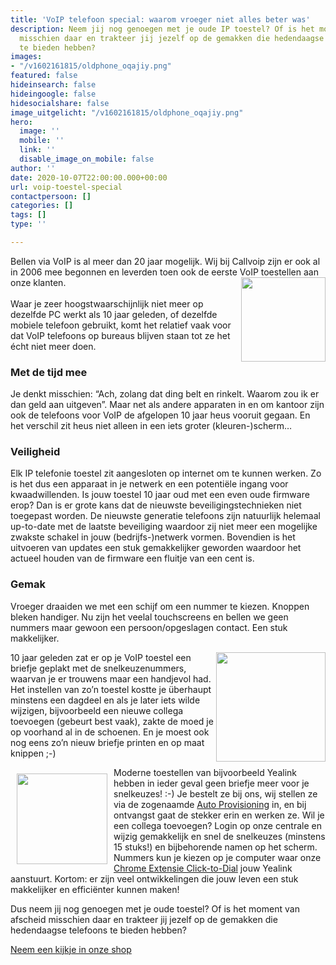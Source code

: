 ```yaml
---
title: 'VoIP telefoon special: waarom vroeger niet alles beter was'
description: Neem jij nog genoegen met je oude IP toestel? Of is het moment van afscheid
  misschien daar en trakteer jij jezelf op de gemakken die hedendaagse VoIP telefoons
  te bieden hebben?
images:
- "/v1602161815/oldphone_oqajiy.png"
featured: false
hideinsearch: false
hideingoogle: false
hidesocialshare: false
image_uitgelicht: "/v1602161815/oldphone_oqajiy.png"
hero:
  image: ''
  mobile: ''
  link: ''
  disable_image_on_mobile: false
author: ''
date: 2020-10-07T22:00:00.000+00:00
url: voip-toestel-special
contactpersoon: []
categories: []
tags: []
type: ''

---
```

Bellen via VoIP is al meer dan 20 jaar mogelijk. Wij bij Callvoip zijn er ook al in 2006 mee begonnen en leverden toen ook de eerste VoIP toestellen aan onze klanten. 
<img src="https://res.cloudinary.com/callvoip/image/upload/v1602160012/oldpc_iiv709.png" style="float:right" width="135px" height="135px">
<br><br>Waar je zeer hoogstwaarschijnlijk niet meer op dezelfde PC werkt als 10 jaar geleden, of dezelfde mobiele telefoon gebruikt, komt het relatief vaak voor dat VoIP telefoons op bureaus blijven staan tot ze het écht niet meer doen.

<h3>Met de tijd mee</h3>

Je denkt misschien: “Ach, zolang dat ding belt en rinkelt. Waarom zou ik er dan geld aan uitgeven”. Maar net als andere apparaten in en om kantoor zijn ook de telefoons voor VoIP de afgelopen 10 jaar heus vooruit gegaan. En het verschil zit heus niet alleen in een iets groter (kleuren-)scherm…

<h3>Veiligheid</h3>

Elk IP telefonie toestel zit aangesloten op internet om te kunnen werken. Zo is het dus een apparaat in je netwerk en een potentiële ingang voor kwaadwillenden. Is jouw toestel 10 jaar oud met een even oude firmware erop? Dan is er grote kans dat de nieuwste beveiligingstechnieken niet toegepast worden. De nieuwste generatie telefoons zijn natuurlijk helemaal up-to-date met de laatste beveiliging waardoor zij niet meer een mogelijke zwakste schakel in jouw (bedrijfs-)netwerk vormen. Bovendien is het uitvoeren van updates een stuk gemakkelijker geworden waardoor het actueel houden van de firmware een fluitje van een cent is.

<h3>Gemak</h3>

Vroeger draaiden we met een schijf om een nummer te kiezen. Knoppen bleken handiger. Nu zijn het veelal touchscreens en bellen we geen nummers maar gewoon een persoon/opgeslagen contact. Een stuk makkelijker. 

<img src="https://res.cloudinary.com/callvoip/image/upload/v1602160013/oldphone_edh68i.png" style="float:right" width="175px" height="175px">10 jaar geleden zat er op je VoIP toestel een briefje geplakt met de snelkeuzenummers, waarvan je er trouwens maar een handjevol had. Het instellen van zo’n toestel kostte je überhaupt minstens een dagdeel en als je later iets wilde wijzigen, bijvoorbeeld een nieuwe collega toevoegen (gebeurt best vaak), zakte de moed je op voorhand al in de schoenen. En je moest ook nog eens zo’n nieuw briefje printen en op maat knippen ;-)

<img src="https://res.cloudinary.com/callvoip/image/upload/v1602160013/newphone_mndwnc.png" style="float:left; padding:10px" width="145px" height="145px">Moderne toestellen van bijvoorbeeld Yealink hebben in ieder geval geen briefje meer voor je snelkeuzes! :-) Je bestelt ze bij ons, wij stellen ze via de zogenaamde [Auto Provisioning](https://www.callvoip.nl/telefonie/functionaliteiten/toestelconfiguratie/) in, en bij ontvangst gaat de stekker erin en werken ze. Wil je een collega toevoegen? Login op onze centrale en wijzig gemakkelijk en snel de snelkeuzes (minstens 15 stuks!) en bijbehorende namen op het scherm. Nummers kun je kiezen op je computer waar onze [Chrome Extensie Click-to-Dial](https://www.callvoip.nl/telefonie/clicktodial/) jouw Yealink aanstuurt. Kortom: er zijn veel ontwikkelingen die jouw leven een stuk makkelijker en efficiënter kunnen maken! 

Dus neem jij nog genoegen met je oude toestel? Of is het moment van afscheid misschien daar en trakteer jij jezelf op de gemakken die hedendaagse telefoons te bieden hebben?

<a href="https://callvoip.shop" class="button" target="_blank">Neem een kijkje in onze shop</a>
